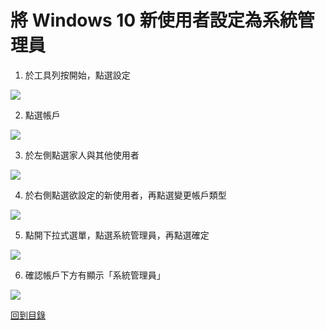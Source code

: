 # 將 Windows 10 新使用者設定為系統管理員

1. 於工具列按開始，點選設定

![](https://i.imgur.com/lX1lcOD.jpg)

2. 點選帳戶

![](https://i.imgur.com/23uZpIb.png)

3. 於左側點選家人與其他使用者

![](https://i.imgur.com/f1PGg9g.jpg)

4. 於右側點選欲設定的新使用者，再點選變更帳戶類型

![](https://i.imgur.com/wMyELTp.jpg)

5. 點開下拉式選單，點選系統管理員，再點選確定

![](https://i.imgur.com/9uHigBw.png)

6. 確認帳戶下方有顯示「系統管理員」

![](https://i.imgur.com/4a0RfBU.jpg)

[回到目錄](https://github.com/Roderick-github/cloud-classroom)